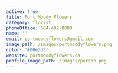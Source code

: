 ```yaml
---
active: true
title: Port Moody Flowers
category: florist
phoneOffice: 604-492-0880
name: ''
email: portmoodyflowers@gmail.com
image_path: /images/portmoodyflowers.png
color: '#00e3d3'
website: portmoodyflowers.ca
profile_image_path: /images/person.png
---
```

